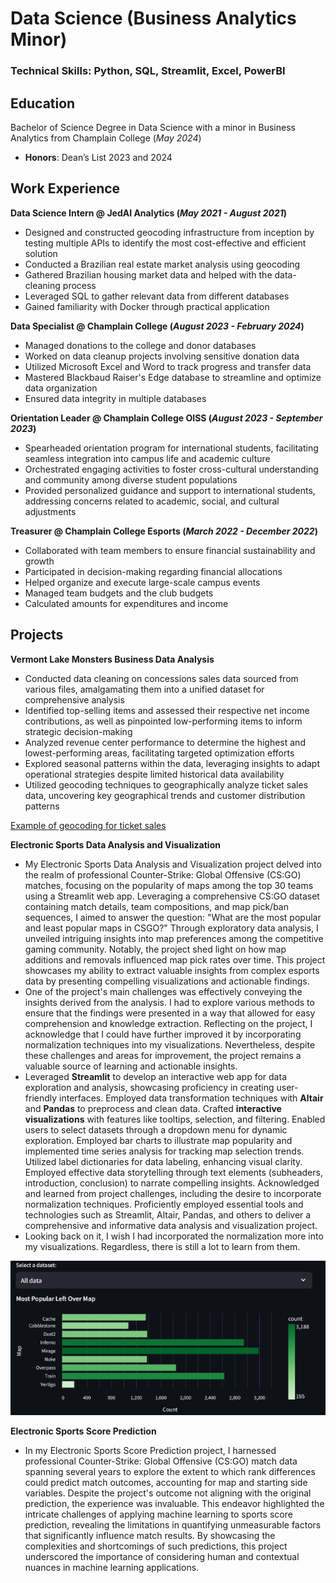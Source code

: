 # Data Science (Business Analytics Minor)

### Technical Skills: Python, SQL, Streamlit, Excel, PowerBI

## Education
Bachelor of Science Degree in Data Science with a minor in Business Analytics from Champlain College (_May 2024_)
- **Honors**: Dean’s List 2023 and 2024

## Work Experience
**Data Science Intern @ JedAI Analytics (_May 2021 - August 2021_)**
- Designed and constructed geocoding infrastructure from inception by testing multiple APIs to identify the most cost-effective and efficient solution
- Conducted a Brazilian real estate market analysis using geocoding
- Gathered Brazilian housing market data and helped with the data-cleaning process
- Leveraged SQL to gather relevant data from different databases
- Gained familiarity with Docker through practical application

**Data Specialist @ Champlain College (_August 2023 - February 2024_)**
- Managed donations to the college and donor databases
- Worked on data cleanup projects involving sensitive donation data
- Utilized Microsoft Excel and Word to track progress and transfer data
- Mastered Blackbaud Raiser's Edge database to streamline and optimize data organization
- Ensured data integrity in multiple databases

**Orientation Leader @ Champlain College OISS (_August 2023 - September 2023_)**
- Spearheaded orientation program for international students, facilitating seamless integration into campus life and academic culture
- Orchestrated engaging activities to foster cross-cultural understanding and community among diverse student populations
- Provided personalized guidance and support to international students, addressing concerns related to academic, social, and cultural adjustments

**Treasurer @ Champlain College Esports (_March 2022 - December 2022_)**
-  Collaborated with team members to ensure financial sustainability and growth
- Participated in decision-making regarding financial allocations
- Helped organize and execute large-scale campus events
- Managed team budgets and the club budgets
- Calculated amounts for expenditures and income

## Projects
**Vermont Lake Monsters Business Data Analysis**
- Conducted data cleaning on concessions sales data sourced from various files, amalgamating them into a unified dataset for comprehensive analysis
- Identified top-selling items and assessed their respective net income contributions, as well as pinpointed low-performing items to inform strategic decision-making
- Analyzed revenue center performance to determine the highest and lowest-performing areas, facilitating targeted optimization efforts
- Explored seasonal patterns within the data, leveraging insights to adapt operational strategies despite limited historical data availability
- Utilized geocoding techniques to geographically analyze ticket sales data, uncovering key geographical trends and customer distribution patterns

[Example of geocoding for ticket sales]([URL](https://vtlm.tiiny.site/))

**Electronic Sports Data Analysis and Visualization**
- My Electronic Sports Data Analysis and Visualization project delved into the realm of professional Counter-Strike: Global Offensive (CS:GO) matches, focusing on the popularity of maps among the top 30 teams using a Streamlit web app. Leveraging a comprehensive CS:GO dataset containing match details, team compositions, and map pick/ban sequences, I aimed to answer the question: "What are the most popular and least popular maps in CSGO?" Through exploratory data analysis, I unveiled intriguing insights into map preferences among the competitive gaming community. Notably, the project shed light on how map additions and removals influenced map pick rates over time. This project showcases my ability to extract valuable insights from complex esports data by presenting compelling visualizations and actionable findings.
- One of the project's main challenges was effectively conveying the insights derived from the analysis. I had to explore various methods to ensure that the findings were presented in a way that allowed for easy comprehension and knowledge extraction. Reflecting on the project, I acknowledge that I could have further improved it by incorporating normalization techniques into my visualizations. Nevertheless, despite these challenges and areas for improvement, the project remains a valuable source of learning and actionable insights.
- Leveraged **Streamlit** to develop an interactive web app for data exploration and analysis, showcasing proficiency in creating user-friendly interfaces. Employed data transformation techniques with **Altair** and **Pandas** to preprocess and clean data. Crafted **interactive visualizations** with features like tooltips, selection, and filtering. Enabled users to select datasets through a dropdown menu for dynamic exploration. Employed bar charts to illustrate map popularity and implemented time series analysis for tracking map selection trends. Utilized label dictionaries for data labeling, enhancing visual clarity. Employed effective data storytelling through text elements (subheaders, introduction, conclusion) to narrate compelling insights. Acknowledged and learned from project challenges, including the desire to incorporate normalization techniques. Proficiently employed essential tools and technologies such as Streamlit, Altair, Pandas, and others to deliver a comprehensive and informative data analysis and visualization project.
- Looking back on it, I wish I had incorporated the normalization more into my visualizations. Regardless, there is still a lot to learn from them.
       
![Example of Data Visualization](/assets/canvas.png)

**Electronic Sports Score Prediction**
- In my Electronic Sports Score Prediction project, I harnessed professional Counter-Strike: Global Offensive (CS:GO) match data spanning several years to explore the extent to which rank differences could predict match outcomes, accounting for map and starting side variables. Despite the project's outcome not aligning with the original prediction, the experience was invaluable. This endeavor highlighted the intricate challenges of applying machine learning to sports score prediction, revealing the limitations in quantifying unmeasurable factors that significantly influence match results. By showcasing the complexities and shortcomings of such predictions, this project underscored the importance of considering human and contextual nuances in machine learning applications.
